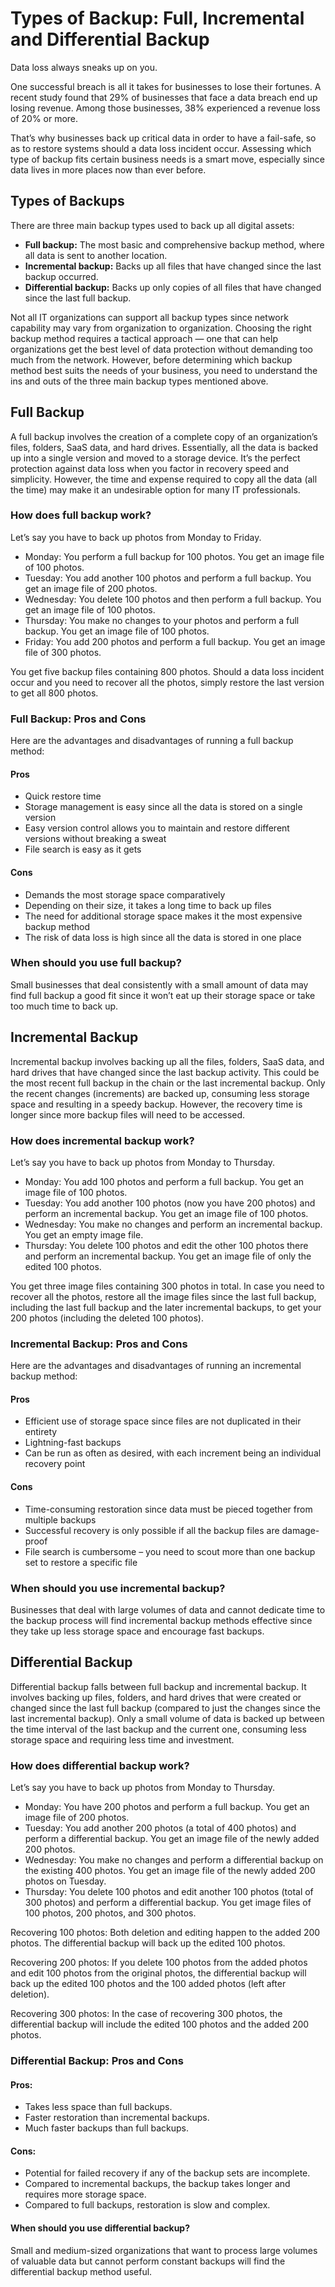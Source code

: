 # Types of Backup: Full, Incremental and Differential Backup

Data loss always sneaks up on you.

One successful breach is all it takes for businesses to lose their fortunes. A recent study found that 29% of businesses that face a data breach end up losing revenue. Among those businesses, 38% experienced a revenue loss of 20% or more.

That’s why businesses back up critical data in order to have a fail-safe, so as to restore systems should a data loss incident occur. Assessing which type of backup fits certain business needs is a smart move, especially since data lives in more places now than ever before.

## Types of Backups

There are three main backup types used to back up all digital assets:

- **Full backup:** The most basic and comprehensive backup method, where all data is sent to another location.
- **Incremental backup:** Backs up all files that have changed since the last backup occurred.
- **Differential backup:** Backs up only copies of all files that have changed since the last full backup.

Not all IT organizations can support all backup types since network capability may vary from organization to organization. Choosing the right backup method requires a tactical approach — one that can help organizations get the best level of data protection without demanding too much from the network. However, before determining which backup method best suits the needs of your business, you need to understand the ins and outs of the three main backup types mentioned above.

## Full Backup

A full backup involves the creation of a complete copy of an organization’s files, folders, SaaS data, and hard drives. Essentially, all the data is backed up into a single version and moved to a storage device. It’s the perfect protection against data loss when you factor in recovery speed and simplicity. However, the time and expense required to copy all the data (all the time) may make it an undesirable option for many IT professionals.

### How does full backup work?

Let’s say you have to back up photos from Monday to Friday.

- Monday: You perform a full backup for 100 photos. You get an image file of 100 photos.
- Tuesday: You add another 100 photos and perform a full backup. You get an image file of 200 photos.
- Wednesday: You delete 100 photos and then perform a full backup. You get an image file of 100 photos.
- Thursday: You make no changes to your photos and perform a full backup. You get an image file of 100 photos.
- Friday: You add 200 photos and perform a full backup. You get an image file of 300 photos.

You get five backup files containing 800 photos. Should a data loss incident occur and you need to recover all the photos, simply restore the last version to get all 800 photos.

### Full Backup: Pros and Cons

Here are the advantages and disadvantages of running a full backup method:

#### Pros
- Quick restore time
- Storage management is easy since all the data is stored on a single version
- Easy version control allows you to maintain and restore different versions without breaking a sweat
- File search is easy as it gets

#### Cons
- Demands the most storage space comparatively
- Depending on their size, it takes a long time to back up files
- The need for additional storage space makes it the most expensive backup method
- The risk of data loss is high since all the data is stored in one place

### When should you use full backup?

Small businesses that deal consistently with a small amount of data may find full backup a good fit since it won’t eat up their storage space or take too much time to back up.

## Incremental Backup

Incremental backup involves backing up all the files, folders, SaaS data, and hard drives that have changed since the last backup activity. This could be the most recent full backup in the chain or the last incremental backup. Only the recent changes (increments) are backed up, consuming less storage space and resulting in a speedy backup. However, the recovery time is longer since more backup files will need to be accessed.

### How does incremental backup work?

Let’s say you have to back up photos from Monday to Thursday.

- Monday: You add 100 photos and perform a full backup. You get an image file of 100 photos.
- Tuesday: You add another 100 photos (now you have 200 photos) and perform an incremental backup. You get an image file of 100 photos.
- Wednesday: You make no changes and perform an incremental backup. You get an empty image file.
- Thursday: You delete 100 photos and edit the other 100 photos there and perform an incremental backup. You get an image file of only the edited 100 photos.

You get three image files containing 300 photos in total. In case you need to recover all the photos, restore all the image files since the last full backup, including the last full backup and the later incremental backups, to get your 200 photos (including the deleted 100 photos).

### Incremental Backup: Pros and Cons

Here are the advantages and disadvantages of running an incremental backup method:

#### Pros
- Efficient use of storage space since files are not duplicated in their entirety
- Lightning-fast backups
- Can be run as often as desired, with each increment being an individual recovery point

#### Cons
- Time-consuming restoration since data must be pieced together from multiple backups
- Successful recovery is only possible if all the backup files are damage-proof
- File search is cumbersome – you need to scout more than one backup set to restore a specific file

### When should you use incremental backup?

Businesses that deal with large volumes of data and cannot dedicate time to the backup process will find incremental backup methods effective since they take up less storage space and encourage fast backups.

## Differential Backup

Differential backup falls between full backup and incremental backup. It involves backing up files, folders, and hard drives that were created or changed since the last full backup (compared to just the changes since the last incremental backup). Only a small volume of data is backed up between the time interval of the last backup and the current one, consuming less storage space and requiring less time and investment.

### How does differential backup work?

Let’s say you have to back up photos from Monday to Thursday.

- Monday: You have 200 photos and perform a full backup. You get an image file of 200 photos.
- Tuesday: You add another 200 photos (a total of 400 photos) and perform a differential backup. You get an image file of the newly added 200 photos.
- Wednesday: You make no changes and perform a differential backup on the existing 400 photos. You get an image file of the newly added 200 photos on Tuesday.
- Thursday: You delete 100 photos and edit another 100 photos (total of 300 photos) and perform a differential backup. You get image files of 100 photos, 200 photos, and 300 photos.

Recovering 100 photos: Both deletion and editing happen to the added 200 photos. The differential backup will back up the edited 100 photos.

Recovering 200 photos: If you delete 100 photos from the added photos and edit 100 photos from the original photos, the differential backup will back up the edited 100 photos and the 100 added photos (left after deletion).

Recovering 300 photos: In the case of recovering 300 photos, the differential backup will include the edited 100 photos and the added 200 photos.

### Differential Backup: Pros and Cons

#### Pros:
- Takes less space than full backups.
- Faster restoration than incremental backups.
- Much faster backups than full backups.

#### Cons:
- Potential for failed recovery if any of the backup sets are incomplete.
- Compared to incremental backups, the backup takes longer and requires more storage space.
- Compared to full backups, restoration is slow and complex.

#### When should you use differential backup?
Small and medium-sized organizations that want to process large volumes of valuable data but cannot perform constant backups will find the differential backup method useful.
